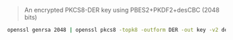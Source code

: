 > An encrypted PKCS8-DER key using PBES2+PKDF2+desCBC (2048 bits)

```sh
openssl genrsa 2048 | openssl pkcs8 -topk8 -outform DER -out key -v2 des -passout pass:password
```
